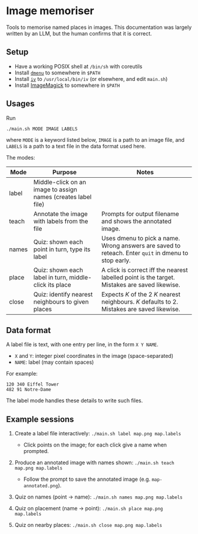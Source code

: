 # Image memoriser

Tools to memorise named places in images.
This documentation was largely written by an LLM, but the human confirms that it is correct.

## Setup
- Have a working POSIX shell at `/bin/sh` with coreutils
- Install [`dmenu`]( https://tools.suckless.org/dmenu/ ) to somewhere in `$PATH`
- Install [`iv`]( https://git.dkl9.net/iv ) to `/usr/local/bin/iv` (or elsewhere, and edit `main.sh`)
- Install [ImageMagick]( https://imagemagick.org/ ) to somewhere in `$PATH`

## Usages
Run
```sh
./main.sh MODE IMAGE LABELS
```
where `MODE` is a keyword listed below, `IMAGE` is a path to an image file, and `LABELS` is a path to a text file in the data format used here.

The modes:

| Mode   | Purpose | Notes |
|--------|---------|-------|
| label  | Middle-click on an image to assign names (creates label file) | |
| teach  | Annotate the image with labels from the file | Prompts for output filename and shows the annotated image. |
| names  | Quiz: shown each point in turn, type its label | Uses dmenu to pick a name. Wrong answers are saved to reteach. Enter `quit` in dmenu to stop early. |
| place  | Quiz: shown each label in turn, middle-click its place | A click is correct iff the nearest labelled point is the target. Mistakes are saved likewise. |
| close  | Quiz: identify nearest neighbours to given places | Expects *K* of the 2 *K* nearest neighbours. *K* defaults to 2. Mistakes are saved likewise. |

## Data format
A label file is text, with one entry per line, in the form `X Y NAME`.
- `X` and `Y`: integer pixel coordinates in the image (space-separated)
- `NAME`: label (may contain spaces)

For example:
```
120 340 Eiffel Tower
482 91 Notre-Dame
```

The label mode handles these details to write such files.

## Example sessions
1. Create a label file interactively:
   `./main.sh label map.png map.labels`
   - Click points on the image; for each click give a name when prompted.

2. Produce an annotated image with names shown:
   `./main.sh teach map.png map.labels`
   - Follow the prompt to save the annotated image (e.g. `map-annotated.png`).

3. Quiz on names (point → name):
   `./main.sh names map.png map.labels`

4. Quiz on placement (name → point):
   `./main.sh place map.png map.labels`

5. Quiz on nearby places:
   `./main.sh close map.png map.labels`
